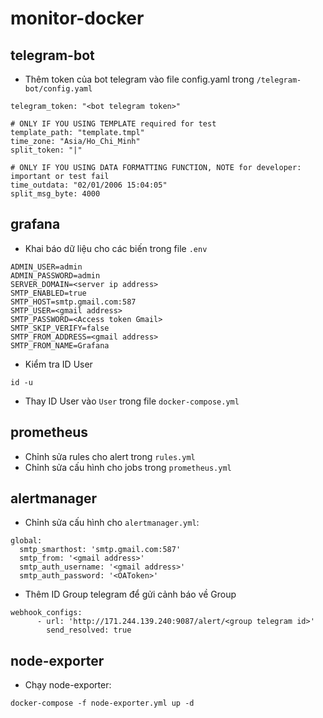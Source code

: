 # monitor-docker
## telegram-bot
- Thêm token của bot telegram vào file config.yaml trong `/telegram-bot/config.yaml`
```
telegram_token: "<bot telegram token>"

# ONLY IF YOU USING TEMPLATE required for test
template_path: "template.tmpl"
time_zone: "Asia/Ho_Chi_Minh"
split_token: "|"

# ONLY IF YOU USING DATA FORMATTING FUNCTION, NOTE for developer: important or test fail
time_outdata: "02/01/2006 15:04:05"
split_msg_byte: 4000
```
## grafana
- Khai báo dữ liệu cho các biến trong file `.env`
```
ADMIN_USER=admin
ADMIN_PASSWORD=admin
SERVER_DOMAIN=<server ip address>
SMTP_ENABLED=true
SMTP_HOST=smtp.gmail.com:587
SMTP_USER=<gmail address>
SMTP_PASSWORD=<Access token Gmail>
SMTP_SKIP_VERIFY=false
SMTP_FROM_ADDRESS=<gmail address>
SMTP_FROM_NAME=Grafana
```
- Kiểm tra ID User 
```
id -u
```
- Thay ID User vào `User` trong file `docker-compose.yml`
## prometheus
- Chỉnh sửa rules cho alert trong `rules.yml`
- Chỉnh sửa cấu hình cho jobs trong `prometheus.yml`
## alertmanager
- Chỉnh sửa cấu hình cho `alertmanager.yml`:
```
global:
  smtp_smarthost: 'smtp.gmail.com:587'
  smtp_from: '<gmail address>'
  smtp_auth_username: '<gmail address>'
  smtp_auth_password: '<OAToken>'
```
- Thêm ID Group telegram để gửi cảnh báo về Group
```
webhook_configs:
      - url: 'http://171.244.139.240:9087/alert/<group telegram id>'
        send_resolved: true
```
## node-exporter
- Chạy node-exporter:
```
docker-compose -f node-exporter.yml up -d
```